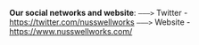 **Our social networks and website**:
`———>` Twitter - https://twitter.com/nusswellworks
`———>` Website - https://www.nusswellworks.com/
